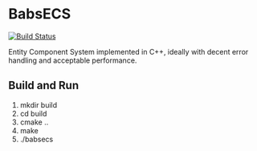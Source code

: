 # BabsECS
[![Build Status](https://travis-ci.org/misnor/babsecs.svg?branch=master)](https://travis-ci.org/misnor/babsecs)

Entity Component System implemented in C++, ideally with decent error handling and acceptable performance.

## Build and Run
1. mkdir build
2. cd build
3. cmake ..
4. make
5. ./babsecs